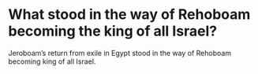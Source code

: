 # What stood in the way of Rehoboam becoming the king of all Israel?

Jeroboam’s return from exile in Egypt stood in the way of Rehoboam becoming king of all Israel.
